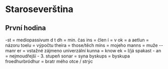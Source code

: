 # Staroseverština
## První hodina
-st = mediopassivum
d t dh = min. čas
ins = člen
í = v
ok = a
aetlun = názoru
toelu = výpočtu
theira = those/těch
míns = mojeho
manns = muže -- manr
er = vstažné zájmeno univerzální
kunna = know
ek = I/já
spakast - an = nejmoudřejší - 3. stupeň
sonar = syna
byskups = byskupa
froedhurbródhur = bratr mého otce / strýc
